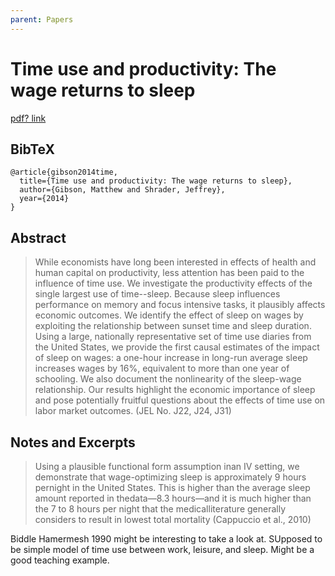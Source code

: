 ```yaml
---
parent: Papers
---
```


# Time use and productivity: The wage returns to sleep

[pdf? link](https://escholarship.org/uc/item/8zp518hc)

## BibTeX
```
@article{gibson2014time,
  title={Time use and productivity: The wage returns to sleep},
  author={Gibson, Matthew and Shrader, Jeffrey},
  year={2014}
}
```

## Abstract

> While economists have long been interested in effects of health and human capital on productivity, less attention has been paid to the influence of time use. We investigate the productivity effects of the single largest use of time--sleep. Because sleep influences performance on memory and focus intensive tasks, it plausibly affects economic outcomes. We identify the effect of sleep on wages by exploiting the relationship between sunset time and sleep duration. Using a large, nationally representative set of time use diaries from the United States, we provide the first causal estimates of the impact of sleep on wages: a one-hour increase in long-run average sleep increases wages by 16%, equivalent to more than one year of schooling. We also document the nonlinearity of the sleep-wage relationship. Our results highlight the economic importance of sleep and pose potentially fruitful questions about the effects of time use on labor market outcomes. (JEL No. J22, J24, J31)



## Notes and Excerpts


>  Using a plausible functional form assumption inan IV setting, we demonstrate that wage-optimizing sleep is approximately 9 hours pernight in the United States. This is higher than the average sleep amount reported in thedata—8.3 hours—and it is much higher than the 7 to 8 hours per night that the medicalliterature generally considers to result in lowest total mortality (Cappuccio et al., 2010)


Biddle Hamermesh 1990 might be interesting to take a look at. SUpposed to be simple model of time use between work, leisure, and sleep. 
Might be a good teaching example.



